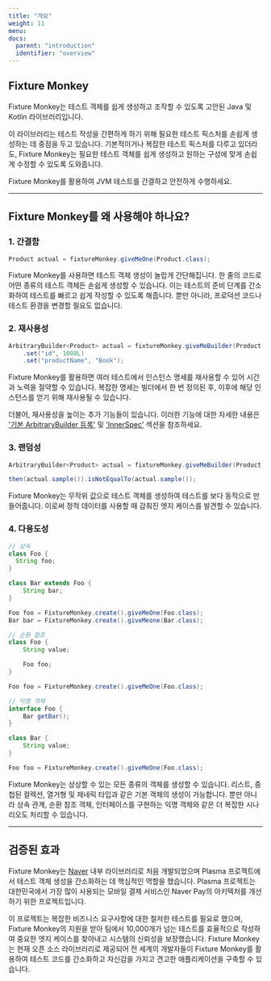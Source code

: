 ```yaml
---
title: "개요"
weight: 11
menu:
docs:
  parent: "introduction"
  identifier: "overview"
---
```


## Fixture Monkey

Fixture Monkey는 테스트 객체를 쉽게 생성하고 조작할 수 있도록 고안된 Java 및 Kotlin 라이브러리입니다.

이 라이브러리는 테스트 작성을 간편하게 하기 위해 필요한 테스트 픽스처를 손쉽게 생성하는 데 중점을 두고 있습니다.
기본적이거나 복잡한 테스트 픽스처를 다루고 있더라도, Fixture Monkey는 필요한 테스트 객체를 쉽게 생성하고 원하는 구성에 맞게 손쉽게 수정할 수 있도록 도와줍니다.

Fixture Monkey를 활용하여 JVM 테스트를 간결하고 안전하게 수행하세요.

---------

## Fixture Monkey를 왜 사용해야 하나요?
### 1. 간결함
```java
Product actual = fixtureMonkey.giveMeOne(Product.class);
```
Fixture Monkey를 사용하면 테스트 객체 생성이 놀랍게 간단해집니다. 한 줄의 코드로 어떤 종류의 테스트 객체든 손쉽게 생성할 수 있습니다.
이는 테스트의 준비 단계를 간소화하여 테스트를 빠르고 쉽게 작성할 수 있도록 해줍니다. 뿐만 아니라, 프로덕션 코드나 테스트 환경을 변경할 필요도 없습니다.

### 2. 재사용성
```java
ArbitraryBuilder<Product> actual = fixtureMonkey.giveMeBuilder(Product.class)
    .set("id", 1000L)
    .set("productName", "Book");
```
Fixture Monkey를 활용하면 여러 테스트에서 인스턴스 명세를 재사용할 수 있어 시간과 노력을 절약할 수 있습니다.
복잡한 명세는 빌더에서 한 번 정의된 후, 이후에 해당 인스턴스를 얻기 위해 재사용될 수 있습니다.

더불어, 재사용성을 높이는 추가 기능들이 있습니다. 이러한 기능에 대한 자세한 내용은 ['기본 ArbitraryBuilder 등록'](../..//fixture-monkey-options/customization-options/#register-a-default-arbitrarybuilder-for-a-given-type) 및 ['InnerSpec'](../..//customizing-objects/innerspec/) 섹션을 참조하세요.

### 3. 랜덤성
```java
ArbitraryBuilder<Product> actual = fixtureMonkey.giveMeBuilder(Product.class);

then(actual.sample()).isNotEqualTo(actual.sample());
```
Fixture Monkey는 무작위 값으로 테스트 객체를 생성하여 테스트를 보다 동적으로 만들어줍니다.
이로써 정적 데이터를 사용할 때 감춰진 엣지 케이스를 발견할 수 있습니다.

### 4. 다용도성
```java
// 상속
class Foo {
  String foo;
}

class Bar extends Foo {
    String bar;
}

Foo foo = FixtureMonkey.create().giveMeOne(Foo.class);
Bar bar = FixtureMonkey.create().giveMeone(Bar.class);

// 순환 참조
class Foo {
    String value;

    Foo foo;
}

Foo foo = FixtureMonkey.create().giveMeOne(Foo.class);

// 익명 객체
interface Foo {
    Bar getBar();
}

class Bar {
    String value;
}

Foo foo = FixtureMonkey.create().giveMeOne(Foo.class);
```

Fixture Monkey는 상상할 수 있는 모든 종류의 객체를 생성할 수 있습니다. 리스트, 중첩된 컬렉션, 열거형 및 제네릭 타입과 같은 기본 객체의 생성이 가능합니다.
뿐만 아니라 상속 관계, 순환 참조 객체, 인터페이스를 구현하는 익명 객체와 같은 더 복잡한 시나리오도 처리할 수 있습니다.

---------

## 검증된 효과
Fixture Monkey는 [Naver](https://www.navercorp.com/) 내부 라이브러리로 처음 개발되었으며 Plasma 프로젝트에서 테스트 객체 생성을 간소화하는 데 핵심적인 역할을 했습니다.
Plasma 프로젝트는 대한민국에서 가장 많이 사용되는 모바일 결제 서비스인 Naver Pay의 아키텍처를 개선하기 위한 프로젝트입니다.

이 프로젝트는 복잡한 비즈니스 요구사항에 대한 철저한 테스트를 필요로 했으며, Fixture Monkey의 지원을 받아 팀에서 10,000개가 넘는 테스트를 효율적으로 작성하여 중요한 엣지 케이스를 찾아내고 시스템의 신뢰성을 보장했습니다.
Fixture Monkey는 현재 오픈 소스 라이브러리로 제공되어 전 세계의 개발자들이 Fixture Monkey를 활용하여 테스트 코드를 간소화하고 자신감을 가지고 견고한 애플리케이션을 구축할 수 있습니다.

